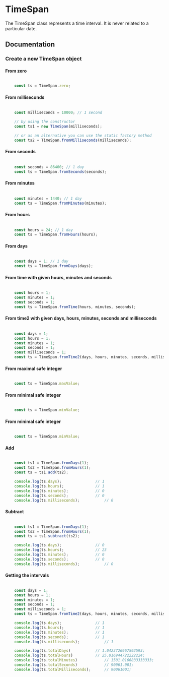 # TimeSpan

The TimeSpan class represents a time interval. It is never related to a particular date.

## Documentation

### Create a new TimeSpan object 

#### From zero

``` typescript

	const ts = TimeSpan.zero;

```

#### From milliseconds

``` typescript
	
	const milliseconds = 10000;	// 1 second

	// by using the constructor
	const ts1 = new TimeSpan(milliseconds);

	// or as an alternative you can use the static factory method
	const ts2 = TimeSpan.fromMilliseconds(milliseconds);

```

#### From seconds

``` typescript
	
	const seconds = 86400; // 1 day
	const ts = TimeSpan.fromSeconds(seconds);

```

#### From minutes

``` typescript
	
	const minutes = 1440; // 1 day
	const ts = TimeSpan.fromMinutes(minutes);

```

#### From hours

``` typescript
	
	const hours = 24; // 1 day
	const ts = TimeSpan.fromHours(hours);

```

#### From days

``` typescript
	
	const days = 1; // 1 day
	const ts = TimeSpan.fromDays(days);

```

#### From time with given hours, minutes and seconds

``` typescript
	
	const hours = 1;
	const minutes = 1;
	const seconds = 1;
	const ts = TimeSpan.fromTime(hours, minutes, seconds);

```

#### From time2 with given days, hours, minutes, seconds and milliseconds

``` typescript
	
	const days = 1;
	const hours = 1;
	const minutes = 1;
	const seconds = 1;
	const milliseconds = 1;
	const ts = TimeSpan.fromTime2(days, hours, minutes, seconds, milliseconds);

```

#### From maximal safe integer

``` typescript

	const ts = TimeSpan.maxValue;

```

#### From minimal safe integer

``` typescript

	const ts = TimeSpan.minValue;

```

#### From minimal safe integer

``` typescript

	const ts = TimeSpan.minValue;

```

#### Add 

``` typescript

	const ts1 = TimeSpan.fromDays(1);
	const ts2 = TimeSpan.fromHours(1);
	const ts = ts1.add(ts2);

	console.log(ts.days); 				// 1
	console.log(ts.hours); 				// 1
	console.log(ts.minutes);			// 0
	console.log(ts.seconds);			// 0
	console.log(ts.milliseconds);			// 0

```

#### Subtract 

``` typescript

	const ts1 = TimeSpan.fromDays(1);
	const ts2 = TimeSpan.fromHours(1);
	const ts = ts1.subtract(ts2);

	console.log(ts.days); 				// 0
	console.log(ts.hours); 				// 23
	console.log(ts.minutes);			// 0
	console.log(ts.seconds);			// 0
	console.log(ts.milliseconds);			// 0

```

#### Getting the intervals 

``` typescript

	const days = 1;
	const hours = 1;
	const minutes = 1;
	const seconds = 1;
	const milliseconds = 1;
	const ts = TimeSpan.fromTime2(days, hours, minutes, seconds, milliseconds);

	console.log(ts.days); 				// 1
	console.log(ts.hours); 				// 1
	console.log(ts.minutes);			// 1
	console.log(ts.seconds);			// 1
	console.log(ts.milliseconds);			// 1

	console.log(ts.totalDays)			// 1.0423726967592593;
	console.log(ts.totalHours)			// 25.016944722222224;
	console.log(ts.totalMinutes)			// 1501.0166833333333;
	console.log(ts.totalSeconds)			// 90061.001;
	console.log(ts.totalMilliseconds);		// 90061001;

```
